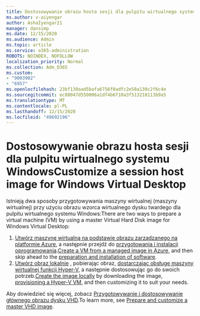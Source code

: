```yaml
---
title: Dostosowywanie obrazu hosta sesji dla pulpitu wirtualnego systemu Windows
ms.author: v-aiyengar
author: AshaIyengar21
manager: dansimp
ms.date: 12/15/2020
ms.audience: Admin
ms.topic: article
ms.service: o365-administration
ROBOTS: NOINDEX, NOFOLLOW
localization_priority: Normal
ms.collection: Adm_O365
ms.custom:
- "9003902"
- "6957"
ms.openlocfilehash: 23bf130aad5bafa6756f0adfc2e58a130c2f6c4e
ms.sourcegitcommit: ec88047d550006a1df4b6f10a3f513218113b9a5
ms.translationtype: MT
ms.contentlocale: pl-PL
ms.lasthandoff: 12/15/2020
ms.locfileid: "49692196"
---
```

# <a name="customize-a-session-host-image-for-windows-virtual-desktop"></a><span data-ttu-id="14b8e-102">Dostosowywanie obrazu hosta sesji dla pulpitu wirtualnego systemu Windows</span><span class="sxs-lookup"><span data-stu-id="14b8e-102">Customize a session host image for Windows Virtual Desktop</span></span>

<span data-ttu-id="14b8e-103">Istnieją dwa sposoby przygotowywania maszyny wirtualnej (maszyny wirtualnej) przy użyciu obrazu wzorca wirtualnego dysku twardego dla pulpitu wirtualnego systemu Windows:</span><span class="sxs-lookup"><span data-stu-id="14b8e-103">There are two ways to prepare a virtual machine (VM) by using a master Virtual Hard Disk image for Windows Virtual Desktop:</span></span>

1. <span data-ttu-id="14b8e-104">[Utwórz maszynę wirtualną na podstawie obrazu zarządzanego na platformie Azure](https://go.microsoft.com/fwlink/?linkid=2127906), a następnie przejdź do [przygotowania i instalacji oprogramowania](https://go.microsoft.com/fwlink/?linkid=2128064).</span><span class="sxs-lookup"><span data-stu-id="14b8e-104">[Create a VM from a managed image in Azure](https://go.microsoft.com/fwlink/?linkid=2127906), and then skip ahead to the [preparation and installation of software](https://go.microsoft.com/fwlink/?linkid=2128064).</span></span>
1. <span data-ttu-id="14b8e-105">[Utwórz obraz lokalnie](https://go.microsoft.com/fwlink/?linkid=2128065) , pobierając obraz, [dostarczając obsługę maszyny wirtualnej funkcji Hyper-V](https://go.microsoft.com/fwlink/?linkid=2127907), a następnie dostosowując go do swoich potrzeb.</span><span class="sxs-lookup"><span data-stu-id="14b8e-105">[Create the image locally](https://go.microsoft.com/fwlink/?linkid=2128065) by downloading the image, [provisioning a Hyper-V VM](https://go.microsoft.com/fwlink/?linkid=2127907), and then customizing it to suit your needs.</span></span>

<span data-ttu-id="14b8e-106">Aby dowiedzieć się więcej, zobacz [Przygotowywanie i dostosowywanie głównego obrazu dysku VHD](https://go.microsoft.com/fwlink/?linkid=2127838).</span><span class="sxs-lookup"><span data-stu-id="14b8e-106">To learn more, see [Prepare and customize a master VHD image](https://go.microsoft.com/fwlink/?linkid=2127838).</span></span>